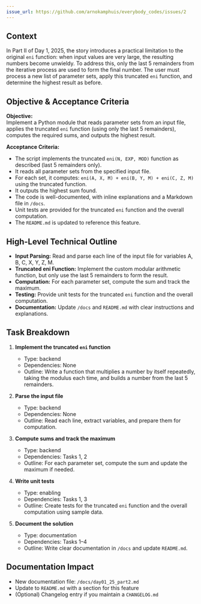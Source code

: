 ```yaml
---
issue_url: https://github.com/arnokamphuis/everybody_codes/issues/2
---
```

## Context

In Part II of Day 1, 2025, the story introduces a practical limitation to the original `eni` function: when input values are very large, the resulting numbers become unwieldy. To address this, only the last 5 remainders from the iterative process are used to form the final number. The user must process a new list of parameter sets, apply this truncated `eni` function, and determine the highest result as before.

## Objective & Acceptance Criteria

**Objective:**  
Implement a Python module that reads parameter sets from an input file, applies the truncated `eni` function (using only the last 5 remainders), computes the required sums, and outputs the highest result.

**Acceptance Criteria:**
- The script implements the truncated `eni(N, EXP, MOD)` function as described (last 5 remainders only).
- It reads all parameter sets from the specified input file.
- For each set, it computes: `eni(A, X, M) + eni(B, Y, M) + eni(C, Z, M)` using the truncated function.
- It outputs the highest sum found.
- The code is well-documented, with inline explanations and a Markdown file in `/docs`.
- Unit tests are provided for the truncated `eni` function and the overall computation.
- The `README.md` is updated to reference this feature.

## High-Level Technical Outline

- **Input Parsing:** Read and parse each line of the input file for variables A, B, C, X, Y, Z, M.
- **Truncated eni Function:** Implement the custom modular arithmetic function, but only use the last 5 remainders to form the result.
- **Computation:** For each parameter set, compute the sum and track the maximum.
- **Testing:** Provide unit tests for the truncated `eni` function and the overall computation.
- **Documentation:** Update `/docs` and `README.md` with clear instructions and explanations.

## Task Breakdown

1. **Implement the truncated `eni` function**  
   - Type: backend  
   - Dependencies: None  
   - Outline: Write a function that multiplies a number by itself repeatedly, taking the modulus each time, and builds a number from the last 5 remainders.

2. **Parse the input file**  
   - Type: backend  
   - Dependencies: None  
   - Outline: Read each line, extract variables, and prepare them for computation.

3. **Compute sums and track the maximum**  
   - Type: backend  
   - Dependencies: Tasks 1, 2  
   - Outline: For each parameter set, compute the sum and update the maximum if needed.

4. **Write unit tests**  
   - Type: enabling  
   - Dependencies: Tasks 1, 3  
   - Outline: Create tests for the truncated `eni` function and the overall computation using sample data.

5. **Document the solution**  
   - Type: documentation  
   - Dependencies: Tasks 1–4  
   - Outline: Write clear documentation in `/docs` and update `README.md`.

## Documentation Impact

- New documentation file: `/docs/day01_25_part2.md`
- Update to `README.md` with a section for this feature
- (Optional) Changelog entry if you maintain a `CHANGELOG.md`
